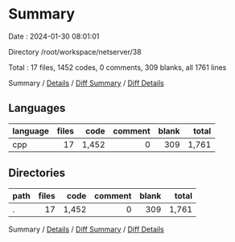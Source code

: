 # Summary

Date : 2024-01-30 08:01:01

Directory /root/workspace/netserver/38

Total : 17 files,  1452 codes, 0 comments, 309 blanks, all 1761 lines

Summary / [Details](details.md) / [Diff Summary](diff.md) / [Diff Details](diff-details.md)

## Languages
| language | files | code | comment | blank | total |
| :--- | ---: | ---: | ---: | ---: | ---: |
| cpp | 17 | 1,452 | 0 | 309 | 1,761 |

## Directories
| path | files | code | comment | blank | total |
| :--- | ---: | ---: | ---: | ---: | ---: |
| . | 17 | 1,452 | 0 | 309 | 1,761 |

Summary / [Details](details.md) / [Diff Summary](diff.md) / [Diff Details](diff-details.md)